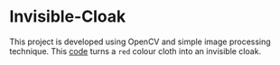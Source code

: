 # Invisible-Cloak
<p>
  This project is developed using OpenCV and simple image processing technique. This <a href="https://github.com/dipesh04/Invisible-Cloak-using-OpenCV/blob/main/invisible_cloak.py">code</a> turns a <code>red</code> colour cloth into an invisible cloak.
